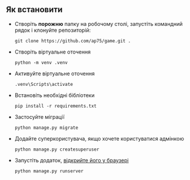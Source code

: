 
## Як встановити

* Створіть **порожню** папку на робочому столі, запустіть командний рядок і клонуйте репозиторій:

      git clone https://github.com/ap75/game.git .

* Створіть віртуальне оточення

      python -m venv .venv

* Активуйте віртуальне оточення

      .venv\Scripts\activate

* Встановіть необхідні бібліотеки

      pip install -r requirements.txt

* Застосуйте міграції

      python manage.py migrate

* Додайте суперкористувача, якщо хочете користуватися адмінкою

      python manage.py createsuperuser

* Запустіть додаток, [відкрийте його у браузері](http://127.0.0.1:8000/)

      python manage.py runserver
